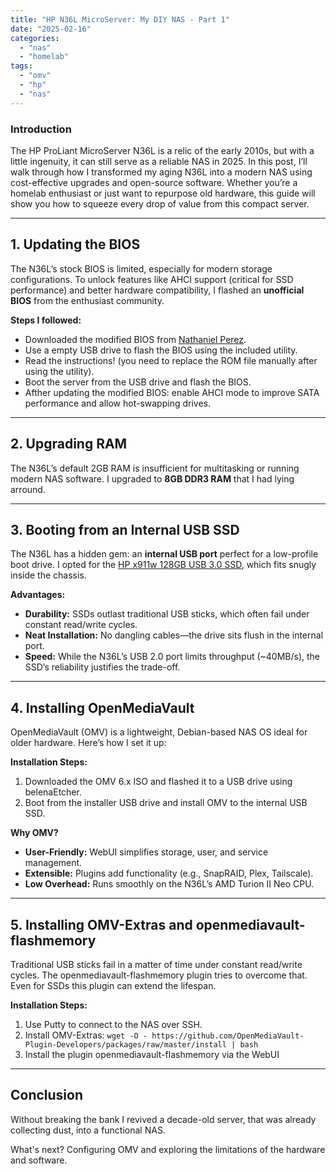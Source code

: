 ```yaml
---
title: "HP N36L MicroServer: My DIY NAS - Part 1"
date: "2025-02-16"
categories: 
  - "nas"
  - "homelab"
tags: 
  - "omv"
  - "hp"
  - "nas"
---
```


### **Introduction**  
The HP ProLiant MicroServer N36L is a relic of the early 2010s, but with a little ingenuity, it can still serve as a reliable NAS in 2025. In this post, I’ll walk through how I transformed my aging N36L into a modern NAS using cost-effective upgrades and open-source software. Whether you’re a homelab enthusiast or just want to repurpose old hardware, this guide will show you how to squeeze every drop of value from this compact server.  

---

## **1. Updating the BIOS**  
The N36L’s stock BIOS is limited, especially for modern storage configurations. To unlock features like AHCI support (critical for SSD performance) and better hardware compatibility, I flashed an **unofficial BIOS** from the enthusiast community.  

**Steps I followed:**  
- Downloaded the modified BIOS from [Nathaniel Perez](https://www.nathanielperez.us/blog/hp-proliant-n40l-bios-modification-guide).  
- Use a empty USB drive  to flash the BIOS using the included utility.
- Read the instructions! (you need to replace the ROM file manually after using the utility).
- Boot the server from the USB drive and flash the BIOS. 
- Afther updating the modified BIOS: enable AHCI mode to improve SATA performance and allow hot-swapping drives.  

---

## **2. Upgrading RAM**  
The N36L’s default 2GB RAM is insufficient for multitasking or running modern NAS software. I upgraded to **8GB DDR3 RAM** that I had lying arround.  

---

## **3. Booting from an Internal USB SSD**  
The N36L has a hidden gem: an **internal USB port** perfect for a low-profile boot drive. I opted for the [HP x911w 128GB USB 3.0 SSD](https://www.amazon.com.be/dp/B0B1WSTNBL?ref=ppx_yo2ov_dt_b_fed_asin_title&th=1), which fits snugly inside the chassis.  

**Advantages:**  
- **Durability:** SSDs outlast traditional USB sticks, which often fail under constant read/write cycles.  
- **Neat Installation:** No dangling cables—the drive sits flush in the internal port.  
- **Speed:** While the N36L’s USB 2.0 port limits throughput (~40MB/s), the SSD’s reliability justifies the trade-off.  

---

## **4. Installing OpenMediaVault**  
OpenMediaVault (OMV) is a lightweight, Debian-based NAS OS ideal for older hardware. Here’s how I set it up:  

**Installation Steps:**  
1. Downloaded the OMV 6.x ISO and flashed it to a USB drive using belenaEtcher.  
2. Boot from the installer USB drive and install OMV to the internal USB SSD.  

**Why OMV?**  
- **User-Friendly:** WebUI simplifies storage, user, and service management.  
- **Extensible:** Plugins add functionality (e.g., SnapRAID, Plex, Tailscale).  
- **Low Overhead:** Runs smoothly on the N36L’s AMD Turion II Neo CPU.  

---

## **5. Installing OMV-Extras and openmediavault-flashmemory**  
Traditional USB sticks fail in a matter of time under constant read/write cycles. The openmediavault-flashmemory plugin tries to overcome that. Even for SSDs this plugin can extend the lifespan.

**Installation Steps:**  
1. Use Putty to connect to the NAS over SSH.
2. Install OMV-Extras: ```wget -O - https://github.com/OpenMediaVault-Plugin-Developers/packages/raw/master/install | bash```
3. Install the plugin openmediavault-flashmemory via the WebUI

---

## **Conclusion**  
Without breaking the bank I revived a decade-old server, that was already collecting dust, into a functional NAS. 

What's next? Configuring OMV and exploring the limitations of the hardware and software.


